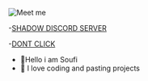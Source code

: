
![Meet me](https://i.imgur.com/jbXvmeD.gif)


-[SHADOW DISCORD SERVER](https://discord.gg/shadowhvh)


-[DONT CLICK](https://www.youtube.com/watch?v=iik25wqIuFo)
- 👋Hello i am Soufi
- 👀 I love coding and pasting projects

<!---.
I love u
--->
